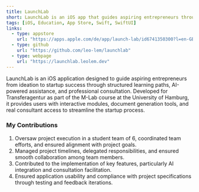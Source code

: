```yaml
---
title: LaunchLab
short: LaunchLab is an iOS app that guides aspiring entrepreneurs through the startup process with AI assistance and professional consultation. Developed for Transferagentur as part of the M-Lab course at the University of Hamburg
tags: [iOS, Education, App Store, Swift, SwiftUI]
links:
  - type: appstore
    url: "https://apps.apple.com/de/app/launch-lab/id6741350300?l=en-GB"
  - type: github
    url: "https://github.com/leo-lem/launchlab"
  - type: webpage
    url: "https://launchlab.leolem.dev"
---
```


LaunchLab is an iOS application designed to guide aspiring entrepreneurs from ideation to startup success through structured learning paths, AI-powered assistance, and professional consultation. Developed for Transferagentur as part of the M-Lab course at the University of Hamburg, it provides users with interactive modules, document generation tools, and real consultant access to streamline the startup process.

### My Contributions

1. Oversaw project execution in a student team of 6, coordinated team efforts, and ensured alignment with project goals.
2. Managed project timelines, delegated responsibilities, and ensured smooth collaboration among team members.
3. Contributed to the implementation of key features, particularly AI integration and consultation facilitation.
4. Ensured application usability and compliance with project specifications through testing and feedback iterations.